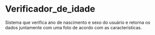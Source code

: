 # Verificador_de_idade
Sistema que verifica ano de nascimento e sexo do usuário e retorna os dados juntamente com uma foto de acordo com as caracteristicas.
